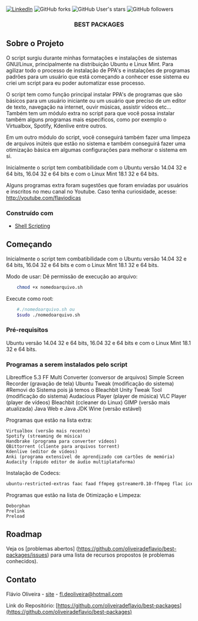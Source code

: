 
[![LinkedIn][linkedin-shield]][linkedin-url]
![GitHub forks](https://img.shields.io/github/forks/oliveiradeflavio/best-packages?style=for-the-badge)
![GitHub User's stars](https://img.shields.io/github/stars/oliveiradeflavio?style=for-the-badge)
![GitHub followers](https://img.shields.io/github/followers/oliveiradeflavio?style=for-the-badge)


<h3 align="center">BEST PACKAGES</h3>


<!-- ABOUT THE PROJECT -->
## Sobre o Projeto

O script surgiu durante minhas formatações e instalações de sistemas GNU/Linux, principalmente na distribuição Ubuntu e Linux Mint. Para agilizar todo o processo de instalação de PPA's e instalações de programas padrões para um usuário que está começando a conhecer esse sistema eu criei um script para eu poder automatizar esse processo.

O script tem como função principal instalar PPA's de programas que são básicos para um usuário iniciante ou um usuário que preciso de um editor de texto, navegação na internet, ouvir músicas, assistir vídeos etc... Também tem um módulo extra no script para que você possa instalar também alguns programas mais específicos, como por exemplo o Virtualbox, Spotify, Kdenlive entre outros.

Em um outro módulo do script, você conseguirá também fazer uma limpeza de arquivos inúteis que estão no sistema e também conseguirá fazer uma otimização básica em algumas configurações para melhorar o sistema em si.

Inicialmente o script tem combatibilidade com o Ubuntu versão 14.04 32 e 64 bits, 16.04 32 e 64 bits e com o Linux Mint 18.1 32 e 64 bits.

Alguns programas extra foram sugestões que foram enviadas por usuários e inscritos no meu canal no Youtube. Caso tenha curiosidade, acesse: http://youtube.com/flaviodicas


### Construído com

* [Shell Scripting](https://pt.wikipedia.org/wiki/Shell_script)



<!-- GETTING STARTED -->
## Começando

Inicialmente o script tem combatibilidade com o Ubuntu versão 14.04 32 e 64 bits, 16.04 32 e 64 bits e com o Linux Mint 18.1 32 e 64 bits.

Modo de usar:
Dê permissão de execução ao arquivo:
```sh
    chmod +x nomedoarquivo.sh
```

Execute como root: 
```sh
    #./nomedoarquivo.sh ou 
    $sudo ./nomedoarquivo.sh
```


### Pré-requisitos

 Ubuntu versão 14.04 32 e 64 bits, 16.04 32 e 64 bits e com o Linux Mint 18.1 32 e 64 bits.
 
### Programas a serem instalados pelo script

Libreoffice 5.3
    FF Multi Converter (conversor de arquivos)
    Simple Screen Recorder (gravação de tela)
    Ubuntu Tweak (modificação do sistema) #Removi do Sistema pois já temos o Bleachbit
    Unity Tweak Tool (modificação do sistema) 
    Audacious Player (player de música)
    VLC Player (player de vídeos)
    Bleachbit (ccleaner do Linux)
    GIMP (versão mais atualizada)
    Java Web e Java JDK
    Wine (versão estável)

Programas que estão na lista extra:

    Virtualbox (versão mais recente)
    Spotify (streaming de música)
    Handbrake (programa para converter vídeos)
    QBittorrent (cliente para arquivos torrent)
    Kdenlive (editor de vídeos)
    Anki (programa extensível de aprendizado com cartões de memória)
    Audacity (rápido editor de áudio multiplataforma)

Instalação de Codecs:
```sh
ubuntu-restricted-extras faac faad ffmpeg gstreamer0.10-ffmpeg flac icedax id3v2 lame libflac++6 libjpeg-progs libmpeg3-1 mencoder mjpegtools mp3gain mpeg2dec mpeg3-utils mpegdemux mpg123 mpg321 regionset sox uudeview vorbis-tools x264 arj p7zip p7zip-full p7zip-rar rar unrar unace-nonfree sharutils uudeview mpack cabextract libdvdread4 libav-tools libavcodec-extra-54 libavformat-extra-54 easytag gnome-icon-theme-full gxine id3tool libmozjs185-1.0 libopusfile0 libxine1 libxine1-bin libxine1-ffmpeg libxine1-misc-plugins libxine1-plugins libxine1-x nautilus-script-audio-convert nautilus-scripts-manager tagtool
```

Programas que estão na lista de Otimização e Limpeza:

    Deborphan
    Prelink
    Preload


<!-- ROADMAP -->
## Roadmap

Veja os [problemas abertos] (https://github.com/oliveiradeflavio/best-packages/issues) para uma lista de recursos propostos (e problemas conhecidos).


<!-- CONTACT -->
## Contato

Flávio Oliveira - [site](http://www.flaviodeoliveira.com.br) - fl.deoliveira@hotmail.com

Link do Repositório: [https://github.com/oliveiradeflavio/best-packages](https://github.com/oliveiradeflavio/best-packages)



<!-- MARKDOWN LINKS & IMAGES -->
<!-- https://www.markdownguide.org/basic-syntax/#reference-style-links -->
[linkedin-shield]: https://img.shields.io/badge/-LinkedIn-black.svg?style=for-the-badge&logo=linkedin&colorB=555
[linkedin-url]: https://www.linkedin.com/in/fladoliveira/

